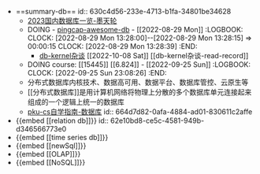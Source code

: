 - ==summary-db==
  id:: 630c4d56-233e-4713-b1fa-34801be34628
	- [2023国内数据库一览-墨天轮](https://www.modb.pro/db/24797?0705)
	- DOING  - <a class="alg-3stars  bg-yellow" href=https://github.com/pingcap/awesome-database-learning>pingcap-awesome-db</a> - <span class=" bg-green white  subw hblack hover"> [[2022-08-29 Mon]] </span>
	  :LOGBOOK:
	  CLOCK: [2022-08-29 Mon 13:28:00]--[2022-08-29 Mon 13:28:15] =>  00:00:15
	  CLOCK: [2022-08-29 Mon 13:28:39]
	  :END:
		- [db-kernel杂谈](https://www.infoq.cn/theme/46)  <span class=" bg-green white  subw hblack hover"> [[2022-10-08 Sat]] </span> [[db-kernel杂谈-read-record]]
	- DOING course: [[15445]] [[6.824]] - <span class=" bg-green white  subw hblack hover"> [[2022-09-25 Sun]] </span>
	  :LOGBOOK:
	  CLOCK: [2022-09-25 Sun 23:08:26]
	  :END:
	- 分布式数据库内核技术、数据高可用、数据平台、数据库管控、云原生等
	- [[分布式数据库]]是用计算机网络将物理上分散的多个数据库单元连接起来组成的一个逻辑上统一的数据库
	- [pku-cs自学指南-数据库](https://csdiy.wiki/%E6%95%B0%E6%8D%AE%E5%BA%93%E7%B3%BB%E7%BB%9F/15445/)
	  id:: 664d7d82-0afa-4884-ad01-830611c2affe
- {{embed [[relation db]]}}
  id:: 62e10bd8-ce5c-4581-949b-d346566773e0
- {{embed [[time series db]]}}
- {{embed [[newSql]]}}
- {{embed [[OLAP]]}}
- {{embed [[NoSQL]]}}